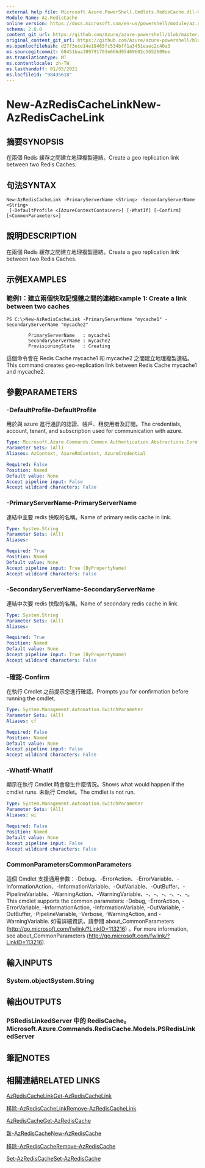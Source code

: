 ```yaml
---
external help file: Microsoft.Azure.PowerShell.Cmdlets.RedisCache.dll-Help.xml
Module Name: Az.RedisCache
online version: https://docs.microsoft.com/en-us/powershell/module/az.rediscache/new-azrediscachelink
schema: 2.0.0
content_git_url: https://github.com/Azure/azure-powershell/blob/master/src/RedisCache/RedisCache/help/New-AzRedisCacheLink.md
original_content_git_url: https://github.com/Azure/azure-powershell/blob/master/src/RedisCache/RedisCache/help/New-AzRedisCacheLink.md
ms.openlocfilehash: d27f3ece14e18465fc534bff1a3451eaec2c40a3
ms.sourcegitcommit: 68451baa389791703e666d95469602c5652609ee
ms.translationtype: MT
ms.contentlocale: zh-TW
ms.lasthandoff: 01/05/2021
ms.locfileid: "98435618"
---
```

# <span data-ttu-id="21a9e-101">New-AzRedisCacheLink</span><span class="sxs-lookup"><span data-stu-id="21a9e-101">New-AzRedisCacheLink</span></span>

## <span data-ttu-id="21a9e-102">摘要</span><span class="sxs-lookup"><span data-stu-id="21a9e-102">SYNOPSIS</span></span>
<span data-ttu-id="21a9e-103">在兩個 Redis 緩存之間建立地理複製連結。</span><span class="sxs-lookup"><span data-stu-id="21a9e-103">Create a geo replication link between two Redis Caches.</span></span>

## <span data-ttu-id="21a9e-104">句法</span><span class="sxs-lookup"><span data-stu-id="21a9e-104">SYNTAX</span></span>

```
New-AzRedisCacheLink -PrimaryServerName <String> -SecondaryServerName <String>
 [-DefaultProfile <IAzureContextContainer>] [-WhatIf] [-Confirm] [<CommonParameters>]
```

## <span data-ttu-id="21a9e-105">說明</span><span class="sxs-lookup"><span data-stu-id="21a9e-105">DESCRIPTION</span></span>
<span data-ttu-id="21a9e-106">在兩個 Redis 緩存之間建立地理複製連結。</span><span class="sxs-lookup"><span data-stu-id="21a9e-106">Create a geo replication link between two Redis Caches.</span></span>

## <span data-ttu-id="21a9e-107">示例</span><span class="sxs-lookup"><span data-stu-id="21a9e-107">EXAMPLES</span></span>

### <span data-ttu-id="21a9e-108">範例1：建立兩個快取記憶體之間的連結</span><span class="sxs-lookup"><span data-stu-id="21a9e-108">Example 1: Create a link between two caches</span></span>
```
PS C:\>New-AzRedisCacheLink -PrimaryServerName "mycache1" -SecondaryServerName "mycache2"

        PrimaryServerName   : mycache1
        SecondaryServerName : mycache2
        ProvisioningState   : Creating
```

<span data-ttu-id="21a9e-109">這個命令會在 Redis Cache mycache1 和 mycache2 之間建立地理複製連結。</span><span class="sxs-lookup"><span data-stu-id="21a9e-109">This command creates geo-replication link between Redis Cache mycache1 and mycache2.</span></span>

## <span data-ttu-id="21a9e-110">參數</span><span class="sxs-lookup"><span data-stu-id="21a9e-110">PARAMETERS</span></span>

### <span data-ttu-id="21a9e-111">-DefaultProfile</span><span class="sxs-lookup"><span data-stu-id="21a9e-111">-DefaultProfile</span></span>
<span data-ttu-id="21a9e-112">用於與 azure 進行通訊的認證、帳戶、租使用者及訂閱。</span><span class="sxs-lookup"><span data-stu-id="21a9e-112">The credentials, account, tenant, and subscription used for communication with azure.</span></span>

```yaml
Type: Microsoft.Azure.Commands.Common.Authentication.Abstractions.Core.IAzureContextContainer
Parameter Sets: (All)
Aliases: AzContext, AzureRmContext, AzureCredential

Required: False
Position: Named
Default value: None
Accept pipeline input: False
Accept wildcard characters: False
```

### <span data-ttu-id="21a9e-113">-PrimaryServerName</span><span class="sxs-lookup"><span data-stu-id="21a9e-113">-PrimaryServerName</span></span>
<span data-ttu-id="21a9e-114">連結中主要 redis 快取的名稱。</span><span class="sxs-lookup"><span data-stu-id="21a9e-114">Name of primary redis cache in link.</span></span>

```yaml
Type: System.String
Parameter Sets: (All)
Aliases:

Required: True
Position: Named
Default value: None
Accept pipeline input: True (ByPropertyName)
Accept wildcard characters: False
```

### <span data-ttu-id="21a9e-115">-SecondaryServerName</span><span class="sxs-lookup"><span data-stu-id="21a9e-115">-SecondaryServerName</span></span>
<span data-ttu-id="21a9e-116">連結中次要 redis 快取的名稱。</span><span class="sxs-lookup"><span data-stu-id="21a9e-116">Name of secondary redis cache in link.</span></span>

```yaml
Type: System.String
Parameter Sets: (All)
Aliases:

Required: True
Position: Named
Default value: None
Accept pipeline input: True (ByPropertyName)
Accept wildcard characters: False
```

### <span data-ttu-id="21a9e-117">-確認</span><span class="sxs-lookup"><span data-stu-id="21a9e-117">-Confirm</span></span>
<span data-ttu-id="21a9e-118">在執行 Cmdlet 之前提示您進行確認。</span><span class="sxs-lookup"><span data-stu-id="21a9e-118">Prompts you for confirmation before running the cmdlet.</span></span>

```yaml
Type: System.Management.Automation.SwitchParameter
Parameter Sets: (All)
Aliases: cf

Required: False
Position: Named
Default value: None
Accept pipeline input: False
Accept wildcard characters: False
```

### <span data-ttu-id="21a9e-119">-WhatIf</span><span class="sxs-lookup"><span data-stu-id="21a9e-119">-WhatIf</span></span>
<span data-ttu-id="21a9e-120">顯示在執行 Cmdlet 時會發生什麼情況。</span><span class="sxs-lookup"><span data-stu-id="21a9e-120">Shows what would happen if the cmdlet runs.</span></span>
<span data-ttu-id="21a9e-121">未執行 Cmdlet。</span><span class="sxs-lookup"><span data-stu-id="21a9e-121">The cmdlet is not run.</span></span>

```yaml
Type: System.Management.Automation.SwitchParameter
Parameter Sets: (All)
Aliases: wi

Required: False
Position: Named
Default value: None
Accept pipeline input: False
Accept wildcard characters: False
```

### <span data-ttu-id="21a9e-122">CommonParameters</span><span class="sxs-lookup"><span data-stu-id="21a9e-122">CommonParameters</span></span>
<span data-ttu-id="21a9e-123">這個 Cmdlet 支援通用參數：-Debug、-ErrorAction、-ErrorVariable、-InformationAction、-InformationVariable、-OutVariable、-OutBuffer、-PipelineVariable、-WarningAction、-WarningVariable、-、-、-、-、-、-。</span><span class="sxs-lookup"><span data-stu-id="21a9e-123">This cmdlet supports the common parameters: -Debug, -ErrorAction, -ErrorVariable, -InformationAction, -InformationVariable, -OutVariable, -OutBuffer, -PipelineVariable, -Verbose, -WarningAction, and -WarningVariable.</span></span> <span data-ttu-id="21a9e-124">如需詳細資訊，請參閱 about_CommonParameters (http://go.microsoft.com/fwlink/?LinkID=113216) 。</span><span class="sxs-lookup"><span data-stu-id="21a9e-124">For more information, see about_CommonParameters (http://go.microsoft.com/fwlink/?LinkID=113216).</span></span>

## <span data-ttu-id="21a9e-125">輸入</span><span class="sxs-lookup"><span data-stu-id="21a9e-125">INPUTS</span></span>

### <span data-ttu-id="21a9e-126">System.object</span><span class="sxs-lookup"><span data-stu-id="21a9e-126">System.String</span></span>

## <span data-ttu-id="21a9e-127">輸出</span><span class="sxs-lookup"><span data-stu-id="21a9e-127">OUTPUTS</span></span>

### <span data-ttu-id="21a9e-128">PSRedisLinkedServer 中的 RedisCache。</span><span class="sxs-lookup"><span data-stu-id="21a9e-128">Microsoft.Azure.Commands.RedisCache.Models.PSRedisLinkedServer</span></span>

## <span data-ttu-id="21a9e-129">筆記</span><span class="sxs-lookup"><span data-stu-id="21a9e-129">NOTES</span></span>

## <span data-ttu-id="21a9e-130">相關連結</span><span class="sxs-lookup"><span data-stu-id="21a9e-130">RELATED LINKS</span></span>

[<span data-ttu-id="21a9e-131">AzRedisCacheLink</span><span class="sxs-lookup"><span data-stu-id="21a9e-131">Get-AzRedisCacheLink</span></span>](./Get-AzRedisCacheLink.md)

[<span data-ttu-id="21a9e-132">移除-AzRedisCacheLink</span><span class="sxs-lookup"><span data-stu-id="21a9e-132">Remove-AzRedisCacheLink</span></span>](./Remove-AzRedisCacheLink.md)

[<span data-ttu-id="21a9e-133">AzRedisCache</span><span class="sxs-lookup"><span data-stu-id="21a9e-133">Get-AzRedisCache</span></span>](./Get-AzRedisCache.md)

[<span data-ttu-id="21a9e-134">新-AzRedisCache</span><span class="sxs-lookup"><span data-stu-id="21a9e-134">New-AzRedisCache</span></span>](./New-AzRedisCache.md)

[<span data-ttu-id="21a9e-135">移除-AzRedisCache</span><span class="sxs-lookup"><span data-stu-id="21a9e-135">Remove-AzRedisCache</span></span>](./Remove-AzRedisCache.md)

[<span data-ttu-id="21a9e-136">Set-AzRedisCache</span><span class="sxs-lookup"><span data-stu-id="21a9e-136">Set-AzRedisCache</span></span>](./Set-AzRedisCache.md)